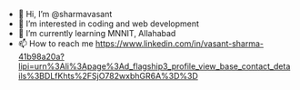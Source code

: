 - 👋 Hi, I’m @sharmavasant
- 👀 I’m interested in coding and web development
- 🌱 I’m currently learning MNNIT, Allahabad
- 📫 How to reach me https://www.linkedin.com/in/vasant-sharma-41b98a20a?lipi=urn%3Ali%3Apage%3Ad_flagship3_profile_view_base_contact_details%3BDLfKhts%2FSjO782wxbhGR6A%3D%3D

<!---
sharmavasant/sharmavasant is a ✨ special ✨ repository because its `README.md` (this file) appears on your GitHub profile.
You can click the Preview link to take a look at your changes.
--->
